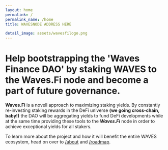 ```yaml
---
layout: home
permalink: /
permalink_name: /home
title: WAVESNODE ADDRESS HERE

detail_image: assets/wavesfilogo.png
---
```


# Help bootstrapping the 'Waves Finance DAO' by staking WAVES to the Waves.Fi node and become a part of future governance.

**Waves.Fi** is a novell approach to maximizing staking yields. By constantly re-investing staking rewards in the DeFi universe **(we going cross-chain, baby!)** the DAO will be aggregating yields to fund DeFi developments while at the same time providing these tools to the ***Waves.Fi*** node in order to achieve exceptional yields for all stakers.  

To learn more about the project and how it will benefit the entire WAVES ecosystem, head on over to [/about](about) and [/roadmap](roadmap).
